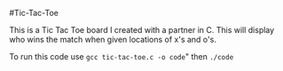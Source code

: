 #Tic-Tac-Toe

This is a Tic Tac Toe board I created with a partner in C. This will display who wins the match when given locations of x's and o's.

To run this code use `gcc tic-tac-toe.c -o code`"
then `./code`

